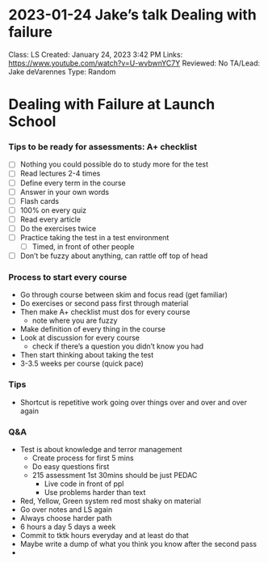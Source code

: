 # 2023-01-24 Jake’s talk Dealing with failure

Class: LS
Created: January 24, 2023 3:42 PM
Links: https://www.youtube.com/watch?v=U-wvbwnYC7Y
Reviewed: No
TA/Lead: Jake deVarennes
Type: Random

# Dealing with Failure at Launch School

### Tips to be ready for assessments: A+ checklist

- [ ]  Nothing you could possible do to study more for the test
- [ ]  Read lectures 2-4 times
- [ ]  Define every term in the course
- [ ]  Answer in your own words
- [ ]  Flash cards
- [ ]  100% on every quiz
- [ ]  Read every article
- [ ]  Do the exercises twice
- [ ]  Practice taking the test in a test environment
    - [ ]  Timed, in front of other people
- [ ]  Don’t be fuzzy about anything, can rattle off top of head

### Process to start every course

- Go through course between skim and focus read (get familiar)
- Do exercises or second pass first through material
- Then make A+ checklist must dos for every course
    - note where you are fuzzy
- Make definition of every thing in the course
- Look at discussion for every course
    - check if there’s a question you didn’t know you had
- Then start thinking about taking the test
- 3-3.5 weeks per course (quick pace)

### Tips

- Shortcut is repetitive work going over things over and over and over again

### Q&A

- Test is about knowledge and terror management
    - Create process for first 5 mins
    - Do easy questions first
    - 215 assessment 1st 30mins should be just PEDAC
        - Live code in front of ppl
        - Use problems harder than text
- Red, Yellow, Green system red most shaky on material
- Go over notes and LS again
- Always choose harder path
- 6 hours a day 5 days a week
- Commit to tktk hours everyday and at least do that
- Maybe write a dump of what you think you know after the second pass
-